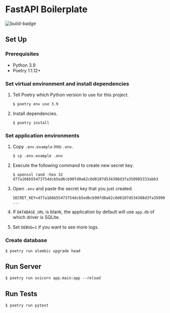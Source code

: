 # FastAPI Boilerplate

![build-badge](https://github.com/ghwn/fastapi-boilerplate/actions/workflows/main.yml/badge.svg)

## Set Up

### Prerequisites

- Python 3.9
- Poetry 1.1.12+

### Set virtual environment and install dependencies

1. Tell Poetry which Python version to use for this project.

    ```
    $ poetry env use 3.9
    ```

2. Install dependencies.

    ```
    $ poetry install
    ```

### Set application environments

1. Copy `.env.example` into `.env`.

    ```
    $ cp .env.example .env
    ```

2. Execute the following command to create new secret key.

    ```
    $ openssl rand -hex 32
    d77a166b55473754dcb5ed6cb90fd0a62c0d8107d534308d3fa350905333abb3
    ```

3. Open `.env` and paste the secret key that you just created.

    ```
    SECRET_KEY=d77a166b55473754dcb5ed6cb90fd0a62c0d8107d534308d3fa350905333abb3
    ...
    ```

4. If `DATABASE_URL` is blank, the application by default will use `app.db` of which driver is SQLite.

5. Set `DEBUG=1` if you want to see more logs.

### Create database

```
$ poetry run alembic upgrade head
```

## Run Server

```
$ poetry run uvicorn app.main:app --reload
```

## Run Tests
```
$ poetry run pytest
```
